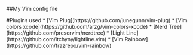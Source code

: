 ##My Vim config file
<p>
#Plugins used 
* [Vim Plug](https://github.com/junegunn/vim-plug)
* [Vim colors xcode](https://github.com/arzg/vim-colors-xcode)
* [Nerd Tree](https://github.com/preservim/nerdtree)
* [Light Line](https://github.com/itchyny/lightline.vim)
* [Vim Rainbow](https://github.com/frazrepo/vim-rainbow)

